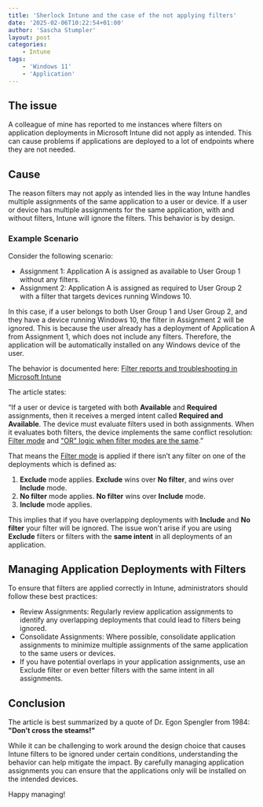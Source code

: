 ```yaml
---
title: 'Sherlock Intune and the case of the not applying filters'
date: '2025-02-06T10:22:54+01:00'
author: 'Sascha Stumpler'
layout: post
categories:
    - Intune
tags:
    - 'Windows 11'
    - 'Application'
---
```

## The issue

A colleague of mine has reported to me instances where filters on application deployments in Microsoft Intune did not apply as intended. This can cause problems if applications are deployed to a lot of endpoints where they are not needed.

## Cause

The reason filters may not apply as intended lies in the way Intune handles multiple assignments of the same application to a user or device. If a user or device has multiple assignments for the same application, with and without filters, Intune will ignore the filters. This behavior is by design.

### Example Scenario

Consider the following scenario:

- Assignment 1: Application A is assigned as available to User Group 1 without any filters.
- Assignment 2: Application A is assigned as required to User Group 2 with a filter that targets devices running Windows 10.

In this case, if a user belongs to both User Group 1 and User Group 2, and they have a device running Windows 10, the filter in Assignment 2 will be ignored. This is because the user already has a deployment of Application A from Assignment 1, which does not include any filters. Therefore, the application will be automatically installed on any Windows device of the user.

The behavior is documented here: [Filter reports and troubleshooting in Microsoft Intune](https://learn.microsoft.com/en-us/mem/intune/fundamentals/filters-reports-troubleshoot#managed-devices)

The article states:

“If a user or device is targeted with both __Available__ and __Required__ assignments, then it receives a merged intent called __Required and Available__. The device must evaluate filters used in both assignments. When it evaluates both filters, the device implements the same conflict resolution: [Filter mode](https://learn.microsoft.com/en-us/mem/intune/fundamentals/filters-reports-troubleshoot#filter-mode) and ["OR" logic when filter modes are the same](https://learn.microsoft.com/en-us/mem/intune/fundamentals/filters-reports-troubleshoot#use-or-logic-when-filter-modes-are-the-same).”

That means the [Filter mode](https://learn.microsoft.com/en-us/mem/intune/fundamentals/filters-reports-troubleshoot#filter-mode) is applied if there isn’t any filter on one of the deployments which is defined as:

1. __Exclude__ mode applies. __Exclude__ wins over __No filter__, and wins over __Include__ mode.
2. __No filter__ mode applies. __No filter__ wins over __Include__ mode.
3. __Include__ mode applies.

This implies that if you have overlapping deployments with __Include__ and __No filter__ your filter will be ignored. The issue won't arise if you are using __Exclude__ filters or filters with the __same intent__ in all deployments of an application.

## Managing Application Deployments with Filters

To ensure that filters are applied correctly in Intune, administrators should follow these best practices:

- Review Assignments: Regularly review application assignments to identify any overlapping deployments that could lead to filters being ignored.
- Consolidate Assignments: Where possible, consolidate application assignments to minimize multiple assignments of the same application to the same users or devices.
- If you have potential overlaps in your application assignments, use an Exclude filter or even better filters with the same intent in all assignments.

## Conclusion

The article is best summarized by a quote of Dr. Egon Spengler from 1984: __"Don’t cross the steams!"__

While it can be challenging to work around the design choice that causes Intune filters to be ignored under certain conditions, understanding the behavior can help mitigate the impact. By carefully managing application assignments you can ensure that the applications only will be installed on the intended devices.

Happy managing!
